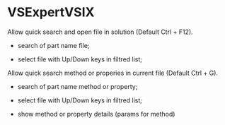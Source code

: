 # VSExpertVSIX

Allow quick search and open file in solution (Default Ctrl + F12).

- search of part name file;

- select file with Up/Down keys in filtred list;


Allow quick search method or properies in current file (Default Ctrl + G).

- search of part name method or property;

- select file with Up/Down keys in filtred list;

- show method or property details (params for method)
